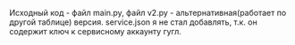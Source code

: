 Исходный код - файл main.py, файл v2.py - альтернативная(работает по другой таблице) версия. service.json я не стал добавлять, т.к. он содержит ключ к сервисному аккаунту гугл.
